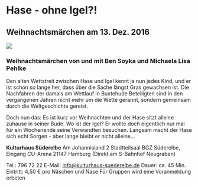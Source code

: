 # Hase - ohne Igel?!

## Weihnachtsmärchen am 13. Dez. 2016

![](/img/_wsb_485x684_Hase_Ben.jpg)

### Weihnachtsmärchen von und mit Ben Soyka und Michaela Lisa Pehlke

Den alten Wettstreit zwischen Hase und Igel kennt ja nun jedes Kind, und
er ist schon so lange her, dass über die Sache längst Gras gewachsen
ist. Die Nachfahren der damals am Wettlauf in Buxtehude Beteiligten sind
in den vergangenen Jahren nicht mehr um die Wette gerannt, sondern
gemeinsam durch die Weltgeschichte gereist.

Doch nun das: Es ist kurz vor Weihnachten und der Hase sitzt alleine
zuhause in seiner Bude. Wo ist der Igel? Er wollte doch eigentlich nur
mal für ein Wochenende seine Verwandten besuchen. Langsam macht der Hase
sich echt Sorgen - aber lange bleibt er nicht alleine...

**Kulturhaus Süderelbe** 
Am Johannisland 2 
Stadtteilsaal BGZ Süderelbe, Eingang CU-Arena 
21147 Hamburg 
(Direkt am S-Bahnhof Neugraben)

Tel.: 796 72 22 
E-Mail: <info@kulturhaus-suederelbe.de> 
Dauer: ca. 45 Min. 
Eintritt: 4,50 € pro Näschen und Nase 
Für Gruppen wird eine Voranmeldung erbeten
